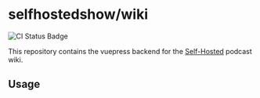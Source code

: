 # selfhostedshow/wiki

![CI Status Badge](https://github.com/selfhostedshow/wiki/workflows/Test/badge.svg)

This repository contains the vuepress backend for the [Self-Hosted](https://selfhosted.show) podcast wiki.

## Usage